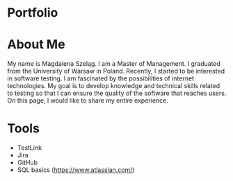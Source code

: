 # Portfolio
# About Me
My name is Magdalena Szeląg. I am a Master of Management. I graduated from the University of Warsaw in Poland. Recently, I started to be interested in software testing. I am fascinated by the possibilities of internet technologies. My goal is to develop knowledge and technical skills related to testing so that I can ensure the quality of the software that reaches users. On this page, I would like to share my entire experience.
# Tools
* TestLink
* Jira
* GitHub
* SQL basics
(https://www.atlassian.com/)
